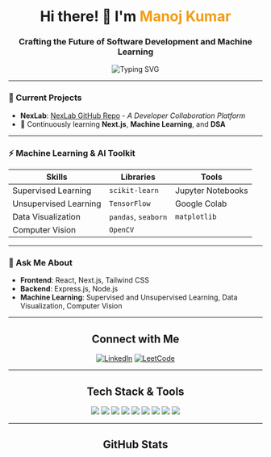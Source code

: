 <h1 align="center">Hi there! 👋 I'm <span style="color: #F39C12;">Manoj Kumar</span></h1>
<h3 align="center">Crafting the Future of Software Development and Machine Learning</h3>

<div align="center">
  <img src="https://readme-typing-svg.herokuapp.com?font=Fira+Code&duration=3000&pause=1000&color=F39C12&center=true&vCenter=true&width=500&lines=Software+Developer+%7C+Machine+Learning+Enthusiast;Full-Stack+Developer;Building+NexLab;Mastering+Next.js+and+React;Empowering+with+Data+Science+%26+AI" alt="Typing SVG" />
</div>

---

### 🔬 Current Projects
- **NexLab**: [NexLab GitHub Repo](https://github.com/itzmk06/NexLabs) - *A Developer Collaboration Platform*
- 🚀 Continuously learning **Next.js**, **Machine Learning**, and **DSA**

---

### ⚡ Machine Learning & AI Toolkit
| **Skills**             | **Libraries**      | **Tools**           |
| ---------------------- | ------------------ | ------------------- |
| Supervised Learning    | `scikit-learn`     | Jupyter Notebooks   |
| Unsupervised Learning  | `TensorFlow`       | Google Colab        |
| Data Visualization     | `pandas`, `seaborn`| `matplotlib`        |
| Computer Vision        | `OpenCV`           |                     |

---

### 💬 Ask Me About
- **Frontend**: React, Next.js, Tailwind CSS
- **Backend**: Express.js, Node.js
- **Machine Learning**: Supervised and Unsupervised Learning, Data Visualization, Computer Vision

---

<h2 align="center">Connect with Me</h2>
<p align="center">
  <a href="https://linkedin.com/in/manoj-kumar-m-3a1876263" target="_blank"><img src="https://img.icons8.com/color/48/000000/linkedin.png" alt="LinkedIn"/></a>
  <a href="https://www.leetcode.com/vgmxcfjd2d" target="_blank"><img src="https://img.icons8.com/external-tal-revivo-color-tal-revivo/48/000000/external-leetcode-a-bharat-based-online-judge-for-algorithms-and-competitive-programming-logo-color-tal-revivo.png" alt="LeetCode"/></a>
</p>

---

<h2 align="center">Tech Stack & Tools</h2>
<p align="center">
  <img src="https://img.shields.io/badge/C++-00599C?style=for-the-badge&logo=c%2B%2B&logoColor=white" />
  <img src="https://img.shields.io/badge/Python-3776AB?style=for-the-badge&logo=python&logoColor=white" />
  <img src="https://img.shields.io/badge/React-20232A?style=for-the-badge&logo=react&logoColor=61DAFB" />
  <img src="https://img.shields.io/badge/Next.js-000000?style=for-the-badge&logo=nextdotjs&logoColor=white" />
  <img src="https://img.shields.io/badge/Tailwind_CSS-38B2AC?style=for-the-badge&logo=tailwind-css&logoColor=white" />
  <img src="https://img.shields.io/badge/Node.js-339933?style=for-the-badge&logo=nodedotjs&logoColor=white" />
  <img src="https://img.shields.io/badge/MongoDB-4EA94B?style=for-the-badge&logo=mongodb&logoColor=white" />
  <img src="https://img.shields.io/badge/Java-007396?style=for-the-badge&logo=java&logoColor=white" />
  <img src="https://img.shields.io/badge/Django-092E20?style=for-the-badge&logo=django&logoColor=white" />
</p>

---

<h2 align="center">GitHub Stats</h2>
<div align="center">
  <img src="https://github-readme-stats.vercel.app/api?
